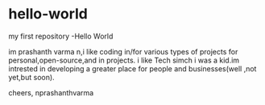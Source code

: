 # hello-world
my first repository -Hello World

im prashanth varma n,i like coding in/for various types of projects for personal,open-source,and in projects.
i like Tech simch i was a kid.im intrested in developing a greater place for people and businesses(well ,not yet,but soon).

cheers,
nprashanthvarma
